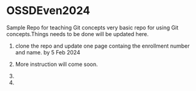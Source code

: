 # OSSDEven2024
Sample Repo for teaching Git concepts
very basic repo for using Git concepts.Things needs to be done will be updated here.
1. clone the repo and update one page containg the enrollment number and name. by 5 Feb 2024

2. More instruction will come soon.
3. 
4.

